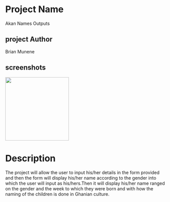 # Project Name
Akan Names Outputs
## project Author
Brian Munene
## screenshots
<img src="/home/moringa/Pictures/Screenshot from 2019-10-25 11-04-31.png" width ="200">

# Description
The project will allow the user to input his/her details in the form provided and then the form will display his/her name according to the gender into which the user will input as his/hers.Then it will display his/her name ranged on the gender and the week to which they were born and with how the naming of the children is done in Ghanian culture.